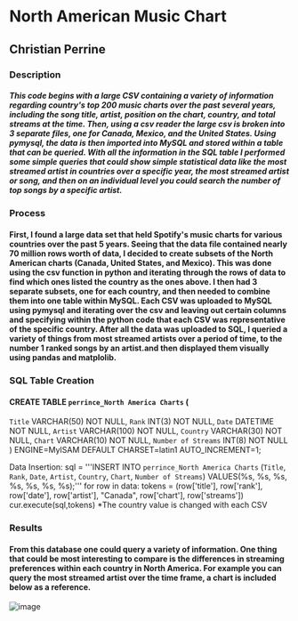 # North American Music Chart
## Christian Perrine

### Description
##### This code begins with a large CSV containing a variety of information regarding country's top 200 music charts over the past several years, including the song title, artist, position on the chart, country, and total streams at the time. Then, using a csv reader the large csv is broken into 3 separate files, one for Canada, Mexico, and the United States. Using pymysql, the data is then imported into MySQL and stored within a table that can be queried. With all the information in the SQL table I performed some simple queries that could show simple statistical data like the most streamed artist in countries over a specific year, the most streamed artist or song, and then on an individual level you could search the number of top songs by a specific artist.
### Process
#### First, I found a large data set that held Spotify's music charts for various countries over the past 5 years. Seeing that the data file contained nearly 70 million rows worth of data, I decided to create subsets of the North American charts (Canada, United States, and Mexico). This was done using the csv function in python and iterating through the rows of data to find which ones listed the country as the ones above. I then had 3 separate subsets, one for each country, and then needed to combine them into one table within MySQL. Each CSV was uploaded to MySQL using pymysql and iterating over the csv and leaving out certain columns and specifying within the python code that each CSV was representative of the specific country. After all the data was uploaded to SQL, I queried a variety of things  from most streamed artists over a period of time, to the number 1 ranked songs by an artist.and then displayed them visually using pandas and matplolib.
### SQL Table Creation
#### CREATE TABLE `perrince_North America Charts` (
`Title` VARCHAR(50) NOT NULL,
`Rank` INT(3) NOT NULL,
`Date` DATETIME NOT NULL,
`Artist` VARCHAR(100) NOT NULL,
`Country` VARCHAR(30) NOT NULL,
`Chart` VARCHAR(10) NOT NULL,
`Number of Streams` INT(8) NOT NULL
) ENGINE=MyISAM DEFAULT CHARSET=latin1 AUTO_INCREMENT=1;

Data Insertion:
sql = '''INSERT INTO `perrince_North America Charts` (`Title`, `Rank`, `Date`, `Artist`, `Country`, `Chart`, `Number of Streams`)
VALUES(%s, %s, %s, %s, %s, %s, %s);'''
for row in data:
    tokens = (row['title'], row['rank'], row['date'], row['artist'], "Canada", row['chart'], row['streams'])
    cur.execute(sql,tokens)
*The country value is changed with each CSV
### Results
#### From this database one could query a variety of information. One thing that could be most interesting to compare is the differences in streaming preferences within each country in North America. For example you can query the most streamed artist over the time frame, a chart is included below as a reference.
![image](https://user-images.githubusercontent.com/95774587/206231561-55f50d09-15c9-4c49-9085-305c4ae81599.png)

